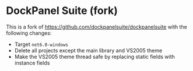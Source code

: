DockPanel Suite (fork)
===============

This is a fork of <https://github.com/dockpanelsuite/dockpanelsuite> with the following changes:

- Target `net6.0-windows`
- Delete all projects except the main library and VS2005 theme
- Make the VS2005 theme thread safe by replacing static fields with instance fields
